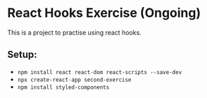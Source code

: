 # React Hooks Exercise (Ongoing)

This is a project to practise using react hooks. 

## Setup: 

- ```npm install react react-dom react-scripts --save-dev```
- ```npx create-react-app second-exercise```
- ```npm install styled-components```

